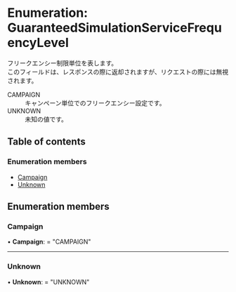 # Enumeration: GuaranteedSimulationServiceFrequencyLevel


<div lang=\"ja\"> フリークエンシー制限単位を表します。<br> このフィールドは、レスポンスの際に返却されますが、リクエストの際には無視されます。 </div>  <dl class=term>   <dt class=\"term__item\">CAMPAIGN</dt>   <dd class=\"term__desc\"><span lang=\"ja\">キャンペーン単位でのフリークエンシー設定です。</span></dd>   <dt class=\"term__item\">UNKNOWN</dt>   <dd class=\"term__desc\"><span lang=\"ja\">未知の値です。</span></dd> </dl>

## Table of contents

### Enumeration members

- [Campaign](guaranteedsimulationservicefrequencylevel.md#campaign)
- [Unknown](guaranteedsimulationservicefrequencylevel.md#unknown)

## Enumeration members

### Campaign

• **Campaign**: = "CAMPAIGN"

___

### Unknown

• **Unknown**: = "UNKNOWN"
